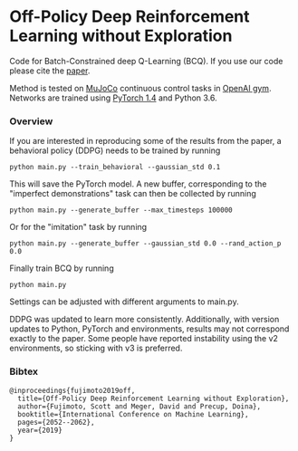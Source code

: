 # Off-Policy Deep Reinforcement Learning without Exploration

Code for Batch-Constrained deep Q-Learning (BCQ). If you use our code please cite the [paper](https://arxiv.org/abs/1812.02900).

Method is tested on [MuJoCo](http://www.mujoco.org/) continuous control tasks in [OpenAI gym](https://github.com/openai/gym). 
Networks are trained using [PyTorch 1.4](https://github.com/pytorch/pytorch) and Python 3.6. 

### Overview

If you are interested in reproducing some of the results from the paper, a behavioral policy (DDPG) needs to be trained by running 
```
python main.py --train_behavioral --gaussian_std 0.1
```
This will save the PyTorch model. A new buffer, corresponding to the "imperfect demonstrations" task can then be collected by running
```
python main.py --generate_buffer --max_timesteps 100000
```
Or for the "imitation" task by running
```
python main.py --generate_buffer --gaussian_std 0.0 --rand_action_p 0.0
```
Finally train BCQ by running
```
python main.py
```

Settings can be adjusted with different arguments to main.py.

DDPG was updated to learn more consistently. Additionally, with version updates to Python, PyTorch and environments, results may not correspond exactly to the paper. Some people have reported instability using the v2 environments, so sticking with v3 is preferred.

### Bibtex

```
@inproceedings{fujimoto2019off,
  title={Off-Policy Deep Reinforcement Learning without Exploration},
  author={Fujimoto, Scott and Meger, David and Precup, Doina},
  booktitle={International Conference on Machine Learning},
  pages={2052--2062},
  year={2019}
}
```
